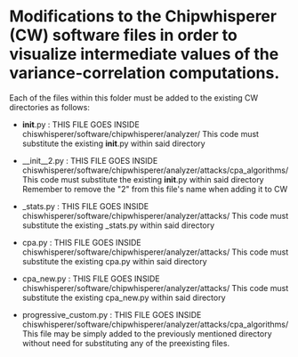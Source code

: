 # Modifications to the Chipwhisperer (CW) software files in order to visualize intermediate values of the variance-correlation computations.

Each of the files within this folder must be added to the existing CW directories as follows:

- __init__.py : THIS FILE GOES INSIDE chiswhisperer/software/chipwhisperer/analyzer/ 
                This code must substitute the existing __init__.py within said directory

- __init__2.py : THIS FILE GOES INSIDE chiswhisperer/software/chipwhisperer/analyzer/attacks/cpa_algorithms/
                This code must substitute the existing __init__.py within said directory 
                Remember to remove the "2" from this file's name when adding it to CW 

- _stats.py : THIS FILE GOES INSIDE chiswhisperer/software/chipwhisperer/analyzer/attacks/
                This code must substitute the existing _stats.py within said directory 

- cpa.py : THIS FILE GOES INSIDE chiswhisperer/software/chipwhisperer/analyzer/attacks/
                This code must substitute the existing cpa.py within said directory 

- cpa_new.py : THIS FILE GOES INSIDE chiswhisperer/software/chipwhisperer/analyzer/attacks/
                This code must substitute the existing cpa_new.py within said directory 

- progressive_custom.py : THIS FILE GOES INSIDE chiswhisperer/software/chipwhisperer/analyzer/attacks/cpa_algorithms/
                This file may be simply added to the previously mentioned directory without need for substituting any of the preexisting files.


